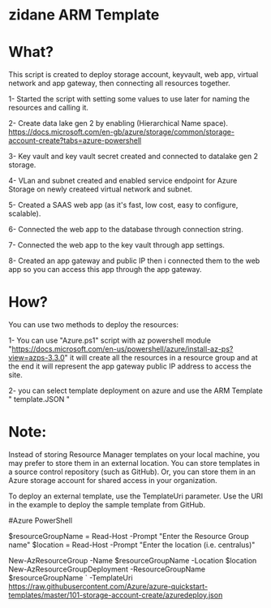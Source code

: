 # zidane ARM Template



# What?

This script is created to deploy storage account, keyvault, web app, virtual network and app gateway, then connecting all resources together.

1- Started the script with setting some values to use later for naming the resources and calling it.

2- Create data lake gen 2 by enabling (Hierarchical Name space).
https://docs.microsoft.com/en-gb/azure/storage/common/storage-account-create?tabs=azure-powershell

3- Key vault and key vault secret created and connected to datalake gen 2 storage.

4- VLan and subnet created and enabled service endpoint for Azure Storage on newly createed virtual network and subnet.

5- Created a SAAS web app (as it's fast, low cost, easy to configure, scalable).

6- Connected the web app to the database through connection string.

7- Connected the web app to the key vault through app settings.

8- Created an app gateway and public IP then i connected them to the web app so you can access this app through the app gateway.



# How?

You can use two methods to deploy the resources:


1- You can use "Azure.ps1" script with az powershell module "https://docs.microsoft.com/en-us/powershell/azure/install-az-ps?view=azps-3.3.0" it will create all the resources in a resource group and at the end it will represent the app gateway public IP address to access the site.

2- you can select template deployment on azure and use the ARM Template " template.JSON "


# Note:

Instead of storing Resource Manager templates on your local machine, you may prefer to store them in an external location. You can store templates in a source control repository (such as GitHub). Or, you can store them in an Azure storage account for shared access in your organization.

To deploy an external template, use the TemplateUri parameter. Use the URI in the example to deploy the sample template from GitHub.

#Azure PowerShell

$resourceGroupName = Read-Host -Prompt "Enter the Resource Group name"
$location = Read-Host -Prompt "Enter the location (i.e. centralus)"

New-AzResourceGroup -Name $resourceGroupName -Location $location
New-AzResourceGroupDeployment -ResourceGroupName $resourceGroupName `
  -TemplateUri https://raw.githubusercontent.com/Azure/azure-quickstart-templates/master/101-storage-account-create/azuredeploy.json
